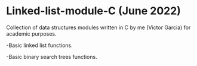 # Linked-list-module-C (June 2022)

Collection of data structures modules written in C by me (Victor Garcia) for academic purposes.

-Basic linked list functions.

-Basic binary search trees functions.

